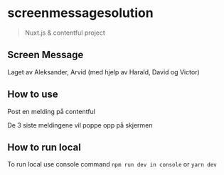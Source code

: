 # screenmessagesolution

> Nuxt.js & contentful project
> 
## Screen Message

Laget av Aleksander, Arvid (med hjelp av Harald, David og Victor)


## How to use

<p align="left">Post en melding på contentful</p>
<p align="left">De 3 siste meldingene vil poppe opp på skjermen</p>

## How to run local

To run local use console command `npm run dev in console` or `yarn dev`


<p align="left>Webaddress: https://screenmessageapplication.netlify.app</p>